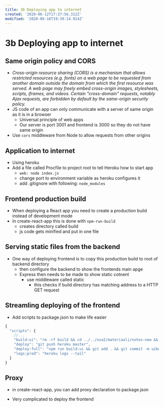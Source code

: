 ```yaml
---
title: 3b Deploying app to internet
created: '2020-06-12T17:37:56.312Z'
modified: '2020-06-16T19:39:14.914Z'
---
```


# 3b Deploying app to internet

## Same origin policy and CORS
* *Cross-origin resource sharing (CORS) is a mechanism that allows restricted resources (e.g. fonts) on a web page to be requested from another domain outside the domain from which the first resource was served. A web page may freely embed cross-origin images, stylesheets, scripts, iframes, and videos. Certain "cross-domain" requests, notably Ajax requests, are forbidden by default by the same-origin security policy.*
* JS code of an app can only communicate with a server of same origin as it is in a browser
  * Universal principle of web apps
  * Our server is port 3001 and frontend is 3000 so they do not have same origin
* Use `cors` middleware from Node to allow requests from other origins

## Application to internet
* Using heroku
* Add a file called Procfile to project root to tell Heroku how to start app 
  * `web: node index.js`
  * change port to environment variable as heroku configures it
  * add .gitignore with following: `node_modules`

## Frontend production build
* When deploying a React app you need to create a production build instead of development mode
* In create-react-app this is done with `npm-run-build`
  * creates directory called build 
  * js code gets minified and put in one file

## Serving static files from the backend
* One way of deploying frontend is to copy this production build to root of backend directory
  * then configure the backend to show the frontends main apge
  * Express then needs to be made to show static cotnent
    * use middleware called static
      * this checks if build directory has matching address to a HTTP GET request

## Streamling deploying of the frontend
* Add scripts to package.json to make life easier
```js
{
  "scripts": {
    //...
    "build:ui": "rm -rf build && cd ../../osa2/materiaali/notes-new && npm run build --prod && cp -r build ../../../osa3/notes-backend/",
    "deploy": "git push heroku master",
    "deploy:full": "npm run build:ui && git add . && git commit -m uibuild && npm run deploy",    
    "logs:prod": "heroku logs --tail"
  }
}
```

## Proxy
* in create-react-app, you can add proxy declaration to package.json

* Very complicated to deploy the frontend
